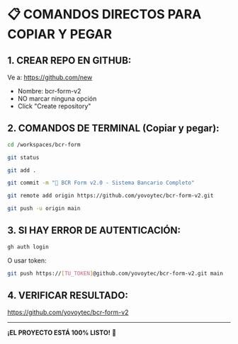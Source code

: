 # 📋 COMANDOS DIRECTOS PARA COPIAR Y PEGAR

## **1. CREAR REPO EN GITHUB:**
Ve a: https://github.com/new
- Nombre: bcr-form-v2
- NO marcar ninguna opción
- Click "Create repository"

## **2. COMANDOS DE TERMINAL (Copiar y pegar):**

```bash
cd /workspaces/bcr-form
```

```bash
git status
```

```bash
git add .
```

```bash
git commit -m "🎉 BCR Form v2.0 - Sistema Bancario Completo"
```

```bash
git remote add origin https://github.com/yovoytec/bcr-form-v2.git
```

```bash
git push -u origin main
```

## **3. SI HAY ERROR DE AUTENTICACIÓN:**

```bash
gh auth login
```

O usar token:
```bash
git push https://[TU_TOKEN]@github.com/yovoytec/bcr-form-v2.git main
```

## **4. VERIFICAR RESULTADO:**
https://github.com/yovoytec/bcr-form-v2

---

**¡EL PROYECTO ESTÁ 100% LISTO!** 🚀
